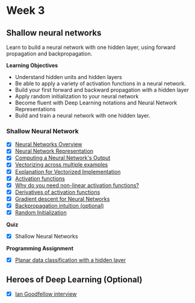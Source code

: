 # Week 3

## Shallow neural networks
Learn to build a neural network with one hidden layer, using forward propagation and backpropagation.

**Learning Objectives**
- Understand hidden units and hidden layers
- Be able to apply a variety of activation functions in a neural network.
- Build your first forward and backward propagation with a hidden layer
- Apply random initialization to your neural network
- Become fluent with Deep Learning notations and Neural Network Representations
- Build and train a neural network with one hidden layer.

### Shallow Neural Network
- [x] [Neural Networks Overview](https://www.youtube.com/watch?v=fXOsFF95ifk&index=25&list=PLkDaE6sCZn6Ec-XTbcX1uRg2_u4xOEky0)
- [x] [Neural Network Representation](https://www.youtube.com/watch?v=CcRkHl75Z-Y&list=PLkDaE6sCZn6Ec-XTbcX1uRg2_u4xOEky0&index=26)
- [x] [Computing a Neural Network's Output](https://www.youtube.com/watch?v=rMOdrD61IoU&list=PLkDaE6sCZn6Ec-XTbcX1uRg2_u4xOEky0&index=27)
- [x] [Vectorizing across multiple examples](https://www.youtube.com/watch?v=xy5MOQpx3aQ&index=28&list=PLkDaE6sCZn6Ec-XTbcX1uRg2_u4xOEky0)
- [x] [Explanation for Vectorized Implementation](https://www.youtube.com/watch?v=kkWRbIb42Ms&list=PLkDaE6sCZn6Ec-XTbcX1uRg2_u4xOEky0&index=29)
- [x] [Activation functions](https://www.youtube.com/watch?v=Xvg00QnyaIY&list=PLkDaE6sCZn6Ec-XTbcX1uRg2_u4xOEky0&index=30)
- [x] [Why do you need non-linear activation functions?](https://www.youtube.com/watch?v=NkOv_k7r6no&list=PLkDaE6sCZn6Ec-XTbcX1uRg2_u4xOEky0&index=31)
- [x] [Derivatives of activation functions](https://www.youtube.com/watch?v=P7_jFxTtJEo&index=32&list=PLkDaE6sCZn6Ec-XTbcX1uRg2_u4xOEky0)
- [x] [Gradient descent for Neural Networks](https://www.youtube.com/watch?v=7bLEWDZng_M&list=PLkDaE6sCZn6Ec-XTbcX1uRg2_u4xOEky0&index=33)
- [x] [Backpropagation intuition (optional)](https://www.youtube.com/watch?v=yXcQ4B-YSjQ&list=PLkDaE6sCZn6Ec-XTbcX1uRg2_u4xOEky0&index=34)
- [x] [Random Initialization](https://www.youtube.com/watch?v=6by6Xas_Kho&list=PLkDaE6sCZn6Ec-XTbcX1uRg2_u4xOEky0&index=35)

**Quiz**
- [x] Shallow Neural Networks

**Programming Assignment**
- [x] [Planar data classification with a hidden layer](Planar%20data%20classification%20with%20one%20hidden%20layer/Planar%2Bdata%2Bclassification%2Bwith%2Bone%2Bhidden%2Blayer%2Bv3.ipynb)

## Heroes of Deep Learning (Optional)
- [x] [Ian Goodfellow interview](https://www.youtube.com/watch?v=dqwx-F7Eits&list=PLkDaE6sCZn6FcbHlDzbVzf3TVgxzxK7lr&index=3)
